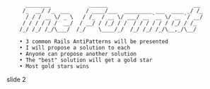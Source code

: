           ________            ______                           __
         /_  __/ /_  ___     / ____/___  _________ ___  ____ _/ /_
          / / / __ \/ _ \   / /_  / __ \/ ___/ __ `__ \/ __ `/ __/
         / / / / / /  __/  / __/ / /_/ / /  / / / / / / /_/ / /_
        /_/ /_/ /_/\___/  /_/    \____/_/  /_/ /_/ /_/\__,_/\__/

        • 3 common Rails AntiPatterns will be presented
        • I will propose a solution to each
        • Anyone can propose another solution
        • The "best" solution will get a gold star
        • Most gold stars wins















































































slide 2